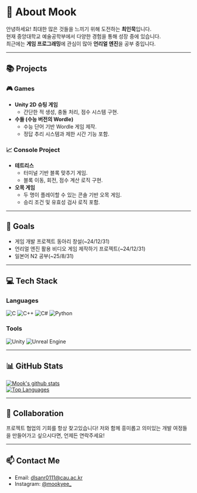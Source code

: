 # 👾 About Mook  
안녕하세요! 최대한 많은 것들을 느끼기 위해 도전하는 **최인묵**입니다.  
현재 중앙대학교 예술공학부에서 다양한 경험을 통해 성장 중에 있습니다.  
최근에는 **게임 프로그래밍**에 관심이 많아 **언리얼 엔진**을 공부 중입니다.  

---
## 📚 Projects  
### 🎮 Games  
- **Unity 2D 슈팅 게임**  
  - 간단한 적 생성, 충돌 처리, 점수 시스템 구현.  
- **수들 (수능 버전의 Wordle)**  
  - 수능 단어 기반 Wordle 게임 제작.  
  - 정답 추리 시스템과 제한 시간 기능 포함.  

### 📈 Console Project  
- **테트리스**  
  - 터미널 기반 블록 맞추기 게임.  
  - 블록 이동, 회전, 점수 계산 로직 구현.  
- **오목 게임**  
  - 두 명이 플레이할 수 있는 콘솔 기반 오목 게임.  
  - 승리 조건 및 유효성 검사 로직 포함.  

---
## 🎯 Goals  
- 게임 개발 프로젝트 동아리 창설(~24/12/31)
- 언리얼 엔진 활용 비디오 게임 제작하기 프로젝트(~24/12/31)
- 일본어 N2 공부(~25/8/31)

---
## 💻 Tech Stack  
### Languages  
![C](https://img.shields.io/badge/-C-A8B9CC?logo=c&logoColor=white)  ![C++](https://img.shields.io/badge/-C++-00599C?logo=c%2B%2B&logoColor=white)  ![C#](https://img.shields.io/badge/-C%23-239120?logo=c-sharp&logoColor=white)  ![Python](https://img.shields.io/badge/-Python-3776AB?logo=python&logoColor=white)  

### Tools  
![Unity](https://img.shields.io/badge/-Unity-000000?logo=unity&logoColor=white)  ![Unreal Engine](https://img.shields.io/badge/-Unreal%20Engine-0E1128?logo=unreal-engine&logoColor=white)  

---
## 📊 GitHub Stats  
[![Mook's github stats](https://github-readme-stats.vercel.app/api?username=dlsanr0111&show_icons=true&theme=radical)](https://github.com/dlsanr0111)  
[![Top Languages](https://github-readme-stats.vercel.app/api/top-langs/?username=dlsanr0111&layout=compact&theme=radical)](https://github.com/dlsanr0111)

---
## 🤝 Collaboration
프로젝트 협업의 기회를 항상 찾고있습니다!
저와 함께 흥미롭고 의미있는 개발 여정들을 만들어가고 싶으시다면, 언제든 연락주세요!

---
## 📫 Contact Me  
- Email: dlsanr0111@cau.ac.kr  
- Instagram: [@mookyee_](https://www.instagram.com/mookyee_)  
